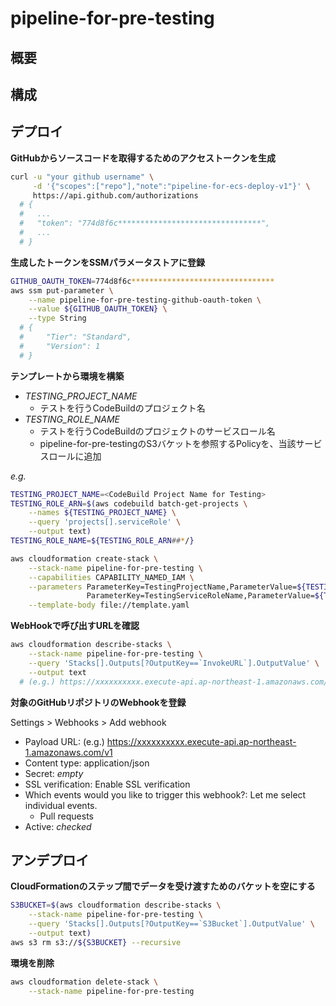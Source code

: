 # pipeline-for-pre-testing

## 概要

## 構成

## デプロイ

**GitHubからソースコードを取得するためのアクセストークンを生成**

```sh
curl -u "your github username" \
     -d '{"scopes":["repo"],"note":"pipeline-for-ecs-deploy-v1"}' \
     https://api.github.com/authorizations
  # {
  #   ...
  #   "token": "774d8f6c********************************",
  #   ...
  # }
```

**生成したトークンをSSMパラメータストアに登録**

```sh
GITHUB_OAUTH_TOKEN=774d8f6c********************************
aws ssm put-parameter \
    --name pipeline-for-pre-testing-github-oauth-token \
    --value ${GITHUB_OAUTH_TOKEN} \
    --type String
  # {
  #     "Tier": "Standard",
  #     "Version": 1
  # }
```

**テンプレートから環境を構築**

- *TESTING_PROJECT_NAME*
  - テストを行うCodeBuildのプロジェクト名
- *TESTING_ROLE_NAME*
  - テストを行うCodeBuildのプロジェクトのサービスロール名
  - pipeline-for-pre-testingのS3バケットを参照するPolicyを、当該サービスロールに追加

*e.g.*

```sh
TESTING_PROJECT_NAME=<CodeBuild Project Name for Testing>
TESTING_ROLE_ARN=$(aws codebuild batch-get-projects \
    --names ${TESTING_PROJECT_NAME} \
    --query 'projects[].serviceRole' \
    --output text)
TESTING_ROLE_NAME=${TESTING_ROLE_ARN##*/}
```

```sh
aws cloudformation create-stack \
    --stack-name pipeline-for-pre-testing \
    --capabilities CAPABILITY_NAMED_IAM \
    --parameters ParameterKey=TestingProjectName,ParameterValue=${TESTING_PROJECT_NAME} \
                 ParameterKey=TestingServiceRoleName,ParameterValue=${TESTING_ROLE_NAME} \
    --template-body file://template.yaml
```

**WebHookで呼び出すURLを確認**

```sh
aws cloudformation describe-stacks \
    --stack-name pipeline-for-pre-testing \
    --query 'Stacks[].Outputs[?OutputKey==`InvokeURL`].OutputValue' \
    --output text
  # (e.g.) https://xxxxxxxxxx.execute-api.ap-northeast-1.amazonaws.com/v1
```

**対象のGitHubリポジトリのWebhookを登録**

Settings > Webhooks > Add webhook

- Payload URL: (e.g.) https://xxxxxxxxxx.execute-api.ap-northeast-1.amazonaws.com/v1
- Content type: application/json
- Secret: *empty*
- SSL verification: Enable SSL verification
- Which events would you like to trigger this webhook?: Let me select individual events.
  - Pull requests
- Active: *checked*

## アンデプロイ

**CloudFormationのステップ間でデータを受け渡すためのバケットを空にする**

```sh
S3BUCKET=$(aws cloudformation describe-stacks \
    --stack-name pipeline-for-pre-testing \
    --query 'Stacks[].Outputs[?OutputKey==`S3Bucket`].OutputValue' \
    --output text)
aws s3 rm s3://${S3BUCKET} --recursive
```

**環境を削除**

```sh
aws cloudformation delete-stack \
    --stack-name pipeline-for-pre-testing
```
